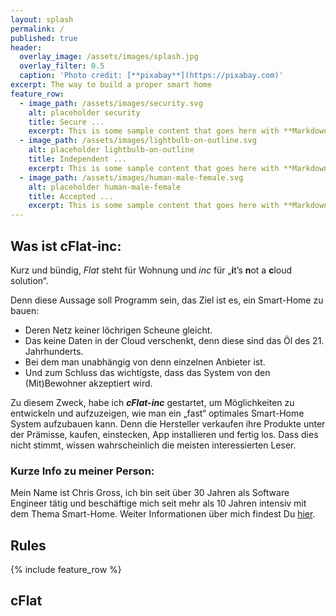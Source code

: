 ```yaml
---
layout: splash
permalink: /
published: true
header:
  overlay_image: /assets/images/splash.jpg
  overlay_filter: 0.5
  caption: 'Photo credit: [**pixabay**](https://pixabay.com)'
excerpt: The way to build a proper smart home
feature_row:
  - image_path: /assets/images/security.svg
    alt: placeholder security
    title: Secure ...
    excerpt: This is some sample content that goes here with **Markdown** formatting.
  - image_path: /assets/images/lightbulb-on-outline.svg
    alt: placeholder lightbulb-on-outline
    title: Independent ...
    excerpt: This is some sample content that goes here with **Markdown** formatting.
  - image_path: /assets/images/human-male-female.svg
    alt: placeholder human-male-female
    title: Accepted ...
    excerpt: This is some sample content that goes here with **Markdown** formatting.
---
```

<p></p>
  
## Was ist cFlat-inc: 

Kurz und bündig, *Flat* steht für Wohnung und *inc* für „**i**t’s **n**ot a **c**loud solution“. 

Denn diese Aussage soll Programm sein, das Ziel ist es, ein Smart-Home zu bauen:

* Deren Netz keiner löchrigen Scheune gleicht. 
* Das keine Daten in der Cloud verschenkt, denn diese sind das Öl des 21. Jahrhunderts. 
* Bei dem man unabhängig von denn einzelnen Anbieter ist. 
* Und zum Schluss das wichtigste, dass das System von den (Mit)Bewohner akzeptiert wird.

Zu diesem Zweck, habe ich **_cFlat-inc_** gestartet, um Möglichkeiten zu entwickeln und aufzuzeigen, wie man ein „fast“ optimales Smart-Home System aufzubauen kann. Denn die Hersteller verkaufen ihre Produkte unter der Prämisse, kaufen, einstecken, App installieren und fertig los. Dass dies nicht stimmt, wissen wahrscheinlich die meisten interessierten Leser.

### Kurze Info zu meiner Person:

Mein Name ist Chris Gross, ich bin seit über 30 Jahren als Software Engineer tätig und beschäftige mich seit mehr als 10 Jahren intensiv mit dem Thema Smart-Home. Weiter Informationen über mich findest Du [hier](/about/).  

## Rules

{% include feature_row %}

## cFlat
